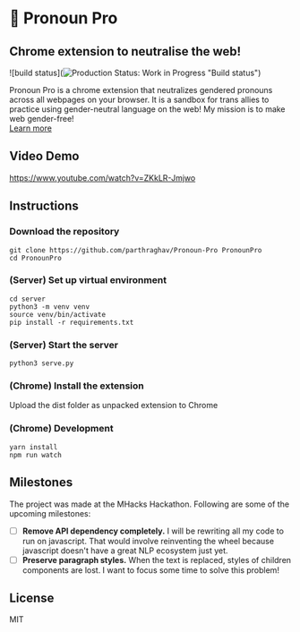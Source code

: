 # 🌈 Pronoun Pro

## Chrome extension to neutralise the web!

![build status](![Production Status: Work in Progress](https://img.shields.io/badge/build-successful-brightgreen)
"Build status")

Pronoun Pro is a chrome extension that neutralizes gendered pronouns across all webpages on your browser. It is a sandbox for trans allies to practice using gender-neutral language on the web! My mission is to make web gender-free!<br>
[Learn more](/SUBMISSION.md)

## Video Demo

https://www.youtube.com/watch?v=ZKkLR-Jmjwo

## Instructions

### Download the repository

    git clone https://github.com/parthraghav/Pronoun-Pro PronounPro
    cd PronounPro

### (Server) Set up virtual environment

    cd server
    python3 -m venv venv
    source venv/bin/activate
    pip install -r requirements.txt

### (Server) Start the server

    python3 serve.py

### (Chrome) Install the extension

Upload the dist folder as unpacked extension to Chrome

### (Chrome) Development

    yarn install
    npm run watch

## Milestones

The project was made at the MHacks Hackathon. Following are some of the upcoming milestones:

- [ ] **Remove API dependency completely.** I will be rewriting all my code to run on javascript. That would involve reinventing the wheel because javascript doesn't have a great NLP ecosystem just yet.
- [ ] **Preserve paragraph styles.** When the text is replaced, styles of children components are lost. I want to focus some time to solve this problem!

## License

MIT
